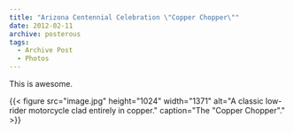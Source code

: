 ```yaml
---
title: "Arizona Centennial Celebration \"Copper Chopper\""
date: 2012-02-11
archive: posterous
tags: 
  - Archive Post
  - Photos
---
```


This is awesome.

{{< figure 
	src="image.jpg" 
	height="1024" 
	width="1371" 
	alt="A classic low-rider motorcycle clad entirely in copper." 
	caption="The \"Copper Chopper\"." >}}
